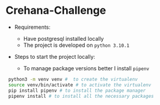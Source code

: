 # Crehana-Challenge

- Requirements:
  - Have postgresql installed locally
  - The project is developed on `python 3.10.1`
  

- Steps to start the project locally: 
  - To manage package versions better I install `pipenv`
```zsh
 python3 -m venv venv #  to create the virtualenv
 source venv/bin/activate # to activate the virtualenv
 pip install pipenv # to install the package manager
 pipenv install # to install all the necessary packages
```